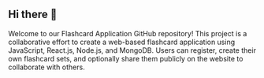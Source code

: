 ## Hi there 👋

Welcome to our Flashcard Application GitHub repository! This project is a collaborative effort to create a web-based flashcard application using JavaScript, React.js, Node.js, and MongoDB. Users can register, create their own flashcard sets, and optionally share them publicly on the website to collaborate with others.
